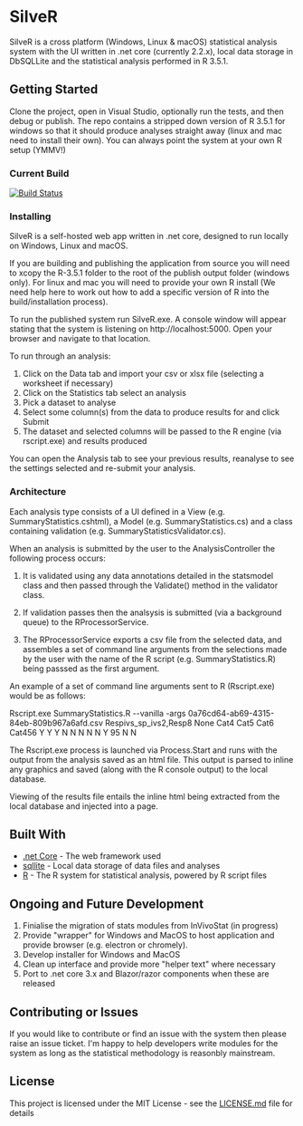 # SilveR

SilveR is a cross platform (Windows, Linux & macOS) statistical analysis system with the UI written in .net core (currently 2.2.x), local data storage in DbSQLLite and the statistical analysis performed in R 3.5.1.

## Getting Started

Clone the project, open in Visual Studio, optionally run the tests, and then debug or publish. The repo contains a stripped down version of R 3.5.1 for windows so that it should produce analyses straight away (linux and mac need to install their own). You can always point the system at your own R setup (YMMV!)

### Current Build

[![Build Status](https://travis-ci.com/robalexclark/SilveR.svg?branch=master)](https://travis-ci.com/robalexclark/SilveR)

### Installing

SilveR is a self-hosted web app written in .net core, designed to run locally on Windows, Linux and macOS.


If you are building and publishing the application from source you will need to xcopy the R-3.5.1 folder to the root of the publish output folder (windows only). For linux and mac you will need to provide your own R install (We need help here to work out how to add a specific version of R into the build/installation process).

To run the published system run SilveR.exe. A console window will appear stating that the system is listening on http://localhost:5000. Open your browser and navigate to that location.

To run through an analysis:
1) Click on the Data tab and import your csv or xlsx file (selecting a worksheet if necessary)
2) Click on the Statistics tab select an analysis
3) Pick a dataset to analyse
4) Select some column(s) from the data to produce results for and click Submit
5) The dataset and selected columns will be passed to the R engine (via rscript.exe) and results produced

You can open the Analysis tab to see your previous results, reanalyse to see the settings selected and re-submit your analysis.

### Architecture

Each analysis type consists of a UI defined in a View (e.g. SummaryStatistics.cshtml), a Model (e.g. SummaryStatistics.cs) and a class containing validation (e.g. SummaryStatisticsValidator.cs).

When an analysis is submitted by the user to the AnalysisController the following process occurs:

1) It is validated using any data annotations detailed in the statsmodel class and then passed through the Validate() method in the validator class.

2) If validation passes then the analsysis is submitted (via a background queue) to the RProcessorService.

3) The RProcessorService exports a csv file from the selected data, and assembles a set of command line arguments from the selections made by the user with the name of the R script (e.g. SummaryStatistics.R) being passsed as the first argument.

An example of a set of command line arguments sent to R (Rscript.exe) would be as follows:

Rscript.exe SummaryStatistics.R --vanilla -args 0a76cd64-ab69-4315-84eb-809b967a6afd.csv Respivs_sp_ivs2,Resp8 None Cat4 Cat5 Cat6 Cat456 Y Y Y N N N N N Y 95 N N

The Rscript.exe process is launched via Process.Start and runs with the output from the analysis saved as an html file. This output is parsed to inline any graphics and saved (along with the R console output) to the local database.

Viewing of the results file entails the inline html being extracted from the local database and injected into a page.

## Built With

* [.net Core](https://dotnet.microsoft.com/download) - The web framework used
* [sqllite](https://www.nuget.org/packages/Microsoft.Data.Sqlite.Core/) - Local data storage of data files and analyses
* [R](https://www.r-project.org/) - The R system for statistical analysis, powered by R script files

## Ongoing and Future Development 

1) Finialise the migration of stats modules from InVivoStat (in progress)
2) Provide "wrapper" for Windows and MacOS to host application and provide browser (e.g. electron or chromely).
3) Develop installer for Windows and MacOS
4) Clean up interface and provide more "helper text" where necessary
5) Port to .net core 3.x and Blazor/razor components when these are released

## Contributing or Issues

If you would like to contribute or find an issue with the system then please raise an issue ticket. I'm happy to help developers write modules for the system as long as the statistical methodology is reasonbly mainstream. 

## License

This project is licensed under the MIT License - see the [LICENSE.md](LICENSE.md) file for details
